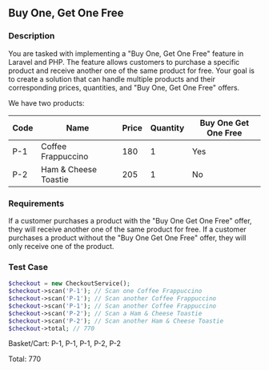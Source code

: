 ## Buy One, Get One Free

### Description

You are tasked with implementing a "Buy One, Get One Free" feature in Laravel and PHP. The feature allows customers to purchase a specific product and receive another one of the same product for free. Your goal is to create a solution that can handle multiple products and their corresponding prices, quantities, and "Buy One, Get One Free" offers.

We have two products:

| Code | Name                 | Price | Quantity | Buy One Get One Free |
|------|----------------------|-------|----------|----------------------|
| P-1  | Coffee Frappuccino   | 180   | 1        | Yes                  |
| P-2  | Ham & Cheese Toastie | 205   | 1        | No                   |


### Requirements

If a customer purchases a product with the "Buy One Get One Free" offer, they will receive another one of the same product for free. If a customer purchases a product without the "Buy One Get One Free" offer, they will only receive one of the product.


### Test Case

```php
$checkout = new CheckoutService();
$checkout->scan('P-1'); // Scan one Coffee Frappuccino
$checkout->scan('P-1'); // Scan another Coffee Frappuccino
$checkout->scan('P-1'); // Scan another Coffee Frappuccino
$checkout->scan('P-2'); // Scan a Ham & Cheese Toastie
$checkout->scan('P-2'); // Scan another Ham & Cheese Toastie
$checkout->total; // 770
```

Basket/Cart: P-1, P-1, P-1, P-2, P-2

Total: 770
